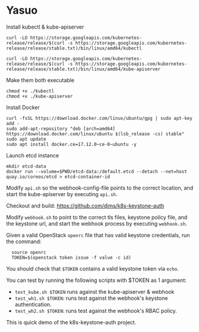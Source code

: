 # Yasuo

Install kubectl & kube-apiserver

```
curl -LO https://storage.googleapis.com/kubernetes-release/release/$(curl -s https://storage.googleapis.com/kubernetes-release/release/stable.txt)/bin/linux/amd64/kubectl

curl -LO https://storage.googleapis.com/kubernetes-release/release/$(curl -s https://storage.googleapis.com/kubernetes-release/release/stable.txt)/bin/linux/amd64/kube-apiserver
```

Make them both executable

```
chmod +x ./kubectl
chmod +x ./kube-apiserver
```

Install Docker

```
curl -fsSL https://download.docker.com/linux/ubuntu/gpg | sudo apt-key add -
sudo add-apt-repository "deb [arch=amd64] https://download.docker.com/linux/ubuntu $(lsb_release -cs) stable"
sudo apt update
sudo apt install docker.ce=17.12.0~ce-0~ubuntu -y
```

Launch etcd instance

```
mkdir etcd-data
docker run --volume=$PWD/etcd-data:/default.etcd --detach --net=host quay.io/coreos/etcd > etcd-container-id
```

Modify `api.sh` so the webhook-config-file points to the correct location, and
start the kube-apiserver by executing `api.sh`.

Checkout and build: https://github.com/dims/k8s-keystone-auth

Modify `webhook.sh` to point to the correct tls files, keystone policy file,
and the keystone url, and start the webhook process by executing `webhook.sh`.

Given a valid OpenStack `openrc` file that has valid keystone credentials,
run the command:

```
  source openrc
  TOKEN=$(openstack token issue -f value -c id)
```

You should check that `$TOKEN` contains a valid keystone token via `echo`.

You can test by running the following scripts with $TOKEN as 1 argument:

* `test_kube.sh $TOKEN` runs against the kube-apiserver & webhook
* `test_wh1.sh $TOKEN`: runs test against the webhook's keystone authentication.
* `test_wh2.sh $TOKEN`: runs test against the webhook's RBAC policy.

This is quick demo of the k8s-keystone-auth project.
